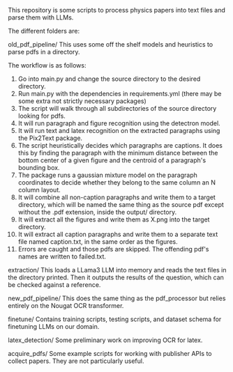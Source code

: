 This repository is some scripts to process physics papers into text files and parse them with LLMs. 


The different folders are:

old_pdf_pipeline/
This uses some off the shelf models and heuristics to parse pdfs in a directory.

The workflow is as follows:
1. Go into main.py and change the source directory to the desired directory.
2. Run main.py with the dependencies in requirements.yml (there may be some extra not strictly necessary packages)
3. The script will walk through all subdirectories of the source directory looking for pdfs.
4. It will run paragraph and figure recognition using the detectron model.
5. It will run text and latex recognition on the extracted paragraphs using the Pix2Text package.
6. The script heuristically decides which paragraphs are captions. It does this by finding the paragraph with the minimum distance between the bottom center of a given figure and the centroid of a paragraph's bounding box.
7. The package runs a gaussian mixture model on the paragraph coordinates to decide whether they belong to the same column an N column layout.  
8. It will combine all non-caption paragraphs and write them to a target directory, which will be named the same thing as the source pdf except without the .pdf extension, inside the output/ directory.
9. It will extract all the figures and write them as X.png into the target directory.
10. It will extract all caption paragraphs and write them to a separate text file named caption.txt, in the same order as the figures.
11. Errors are caught and those pdfs are skipped. The offending pdf's names are written to failed.txt.


extraction/
This loads a LLama3 LLM into memory and reads the text files in the directory printed. Then it outputs the results of the question, which can be checked against a reference.

new_pdf_pipeline/
This does the same thing as the pdf_processor but relies entirely on the Nougat OCR transformer.

finetune/
Contains training scripts, testing scripts, and dataset schema for finetuning LLMs on our domain.

latex_detection/
Some preliminary work on improving OCR for latex.

acquire_pdfs/
Some example scripts for working with publisher APIs to collect papers. They are not particularly useful.